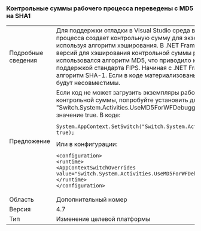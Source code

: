 ### <a name="workflow-checksums-changed-from-md5-to-sha1"></a>Контрольные суммы рабочего процесса переведены с MD5 на SHA1

|   |   |
|---|---|
|Подробные сведения|Для поддержки отладки в Visual Studio среда выполнения рабочего процесса создает контрольную сумму для экземпляра рабочего процесса, используя алгоритм хэширования. В .NET Framework 4.6.2 и более ранних версий для хэширования контрольной суммы рабочего процесса использовался алгоритм MD5, что приводило к проблемам в системах с поддержкой стандарта FIPS. Начиная с .NET Framework 4.7 используется алгоритм SHA-1. Если в коде материализованы эти контрольные суммы, они будут несовместимы.|
|Предложение|Если код не может загрузить экземпляры рабочих процессов из-за ошибки контрольной суммы, попробуйте установить для параметра &quot;Switch.System.Activities.UseMD5ForWFDebugger&quot; переключателя <code>AppContext</code> значение true. В коде:<pre><code class="language-csharp">System.AppContext.SetSwitch(&quot;Switch.System.Activities.UseMD5ForWFDebugger&quot;, true);&#13;&#10;</code></pre>Или в конфигурации:<pre><code class="language-xml">&lt;configuration&gt;&#13;&#10;&lt;runtime&gt;&#13;&#10;&lt;AppContextSwitchOverrides value=&quot;Switch.System.Activities.UseMD5ForWFDebugger=true&quot; /&gt;&#13;&#10;&lt;/runtime&gt;&#13;&#10;&lt;/configuration&gt;&#13;&#10;</code></pre>|
|Область|Дополнительный номер|
|Версия|4.7|
|Тип|Изменение целевой платформы|

